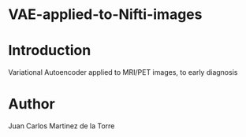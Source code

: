 # VAE-applied-to-Nifti-images

# Introduction
Variational Autoencoder applied to MRI/PET images, to early diagnosis

# Author
Juan Carlos Martinez de la Torre
